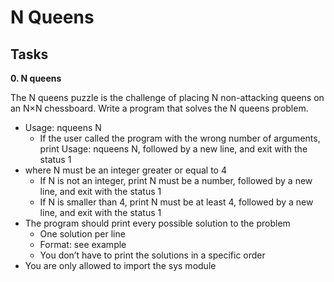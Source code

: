 # N Queens

## Tasks

**0. N queens**

The N queens puzzle is the challenge of placing N non-attacking queens on an N×N chessboard. Write a program that solves the N queens problem.

- Usage: nqueens N
   - If the user called the program with the wrong number of arguments, print Usage: nqueens N, followed by a new line, and exit with the status 1
- where N must be an integer greater or equal to 4
   - If N is not an integer, print N must be a number, followed by a new line, and exit with the status 1
   - If N is smaller than 4, print N must be at least 4, followed by a new line, and exit with the status 1
- The program should print every possible solution to the problem
   - One solution per line
   - Format: see example
   - You don’t have to print the solutions in a specific order
- You are only allowed to import the sys module